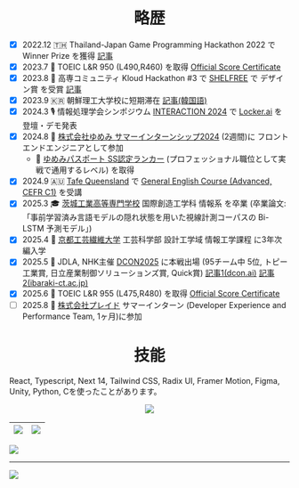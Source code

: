 <!--
**ReoHakase/ReoHakase** is a ✨ _special_ ✨ repository because its `README.md` (this file) appears on your GitHub profile.

Here are some ideas to get you started:

- 🔭 I’m currently working on ...
- 🌱 I’m currently learning ...
- 👯 I’m looking to collaborate on ...
- 🤔 I’m looking for help with ...
- 💬 Ask me about ...
- 📫 How to reach me: ...
- 😄 Pronouns: ...
- ⚡ Fun fact: ...
-->

<div align="center">
  <h1>略歴</h1>
</div>

- [x] 2022.12 🇹🇭 Thailand-Japan Game Programming Hackathon 2022 で Winner Prize を獲得 [記事](https://www.ibaraki-ct.ac.jp/info/archives/59235)
- [x] 2023.7 📝 TOEIC L&R 950 (L490,R460) を取得 [Official Score Certificate](https://iibc.cloudcerts.jp/viewer/cert/5aJemlWBgNAqgu68NgOA5VmIbVAVQ8JR2LBEEoblz0YKCvnjZ55nXNfxjV0xvxJo)
- [x] 2023.8 🎉 高専コミュニティ Kloud Hackathon #3 で [SHELFREE](https://github.com/nitic-pbl-p4/shelfree) で デザイン賞 を受賞 [記事](https://kloud.community/Report/kloud-hackathon-3) 
- [x] 2023.9 🇰🇷 朝鮮理工大学校に短期滞在 [記事(韓国語)](http://m.jndn.com/article.php?aid=1693879211368862007)
- [x] 2024.3 🎙️ 情報処理学会シンポジウム [INTERACTION 2024](https://www.interaction-ipsj.org/2024/) で [Locker.ai](https://github.com/nitic-pbl-p8/lockerai) を 登壇・デモ発表
- [x] 2024.8 💼 [株式会社ゆめみ サマーインターンシップ2024](https://hrmos.co/pages/yumemi/jobs/12345678901234567894 ) (2週間)に フロントエンドエンジニアとして参加
  - 📃 [ゆめみパスポート SS認定ランカー](https://hrmos.co/pages/yumemi/jobs/101000000010) (プロフェッショナル職位として実戦で通用するレベル) を取得
- [x] 2024.9 🇦🇺 [Tafe Queensland](https://tafeqld.edu.au/) で [General English Course \(Advanced, CEFR C1\)](https://tafeqld.edu.au/course/18/18233/general-english) を受講
- [x] 2025.3 🎓 [茨城工業高等専門学校](https://www.ibaraki-ct.ac.jp/) 国際創造工学科 情報系 を卒業 (卒業論文: 「事前学習済み言語モデルの隠れ状態を用いた視線計測コーパスの Bi-LSTM 予測モデル」)
- [x] 2025.4 🌸 [京都工芸繊維大学](https://www.kit.ac.jp/) 工芸科学部 設計工学域 情報工学課程 に3年次編入学
- [x] 2025.5 🏦 JDLA, NHK主催 [DCON2025](https://dcon.ai/teams/) に本戦出場 (95チーム中 5位, トピー工業賞, 日立産業制御ソリューションズ賞, Quick賞) [記事1(dcon.ai)](https://dcon.ai/news/20250510001/) [記事2(ibaraki-ct.ac.jp)](https://www.ibaraki-ct.ac.jp/info/archives/75810)
- [x] 2025.6 📝 TOEIC L&R 955 (L475,R480) を取得 [Official Score Certificate](https://iibc.cloudcerts.jp/viewer/cert/5aJemlWBgNAqgu68NgOA5VmIbVAVQ8JRnMv07Bgeaql7FmKBNmY50Ahgl0n2QWLb)
- [ ] 2025.8 💼 [株式会社プレイド](https://plaid.co.jp/) サマーインターン (Developer Experience and Performance Team, 1ヶ月)に参加

<div align="center">
  <h1>技能</h1>
</div>

React, Typescript, Next 14, Tailwind CSS, Radix UI, Framer Motion, Figma, Unity, Python, Cを使ったことがあります。

<p align="center">
  <a href="https://skillicons.dev">
    <img src="https://skillicons.dev/icons?i=c,java,python,typescript,nextjs,tailwind,elysia,prisma,postgres,git,docker,raspberrypi,arduino,unity,figma" />
  </a>
</p>

|![](https://github-readme-stats.vercel.app/api?username=ReoHakase&theme=dark&hide_border=true&include_all_commits=false&count_private=false)|![](https://github-readme-streak-stats.herokuapp.com/?user=ReoHakase&theme=dark&hide_border=true)|
| :---: | :---: |

![](https://github-profile-trophy.vercel.app/?username=ReoHakase&theme=tokyonight&no-frame=true&no-bg=true&margin-w=4)

---
[![](https://visitcount.itsvg.in/api?id=ReoHakase&icon=8&color=12)](https://visitcount.itsvg.in)

<!-- Proudly created with GPRM ( https://gprm.itsvg.in ) -->
